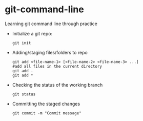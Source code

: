 # git-command-line
Learning git command line through practice

* Initialize a git repo: 

  ```shell
  git init
  ```
* Adding/staging files/folders to repo

  ```shell
  git add <file-name-1> [<file-name-2> <file-name-3> ...]
  #add all files in the current directory
  git add .
  git add *
  ```
* Checking the status of the working branch

  ```shell
  git status
  ```
* Committing the staged changes

  ```shell
  git commit -m "Commit message"
  ```
